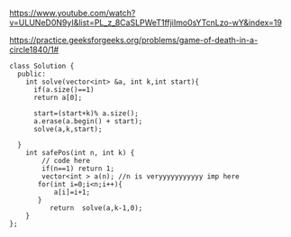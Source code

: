 https://www.youtube.com/watch?v=ULUNeD0N9yI&list=PL_z_8CaSLPWeT1ffjiImo0sYTcnLzo-wY&index=19

https://practice.geeksforgeeks.org/problems/game-of-death-in-a-circle1840/1#

```
class Solution {
  public:
    int solve(vector<int> &a, int k,int start){
      if(a.size()==1)
      return a[0];
      
      start=(start+k)% a.size();
      a.erase(a.begin() + start);
      solve(a,k,start);
     
  }
    int safePos(int n, int k) {
        // code here
        if(n==1) return 1;
        vector<int > a(n); //n is veryyyyyyyyyyy imp here
       for(int i=0;i<n;i++){
           a[i]=i+1;
       }
          return  solve(a,k-1,0);
    }
};
```
